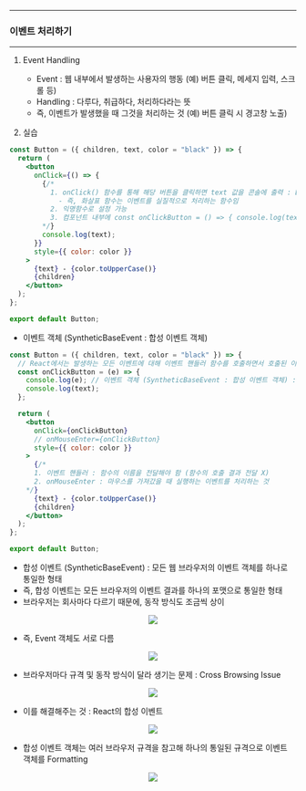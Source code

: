 -----
### 이벤트 처리하기
-----
1. Event Handling
   - Event : 웹 내부에서 발생하는 사용자의 행동 (예) 버튼 클릭, 메세지 입력, 스크롤 등)
   - Handling : 다루다, 취급하다, 처리하다라는 뜻
   - 즉, 이벤트가 발생했을 때 그것을 처리하는 것 (예) 버튼 클릭 시 경고창 노출)

2. 실습
```jsx
const Button = ({ children, text, color = "black" }) => {
  return (
    <button
      onClick={() => {
        {/* 
          1. onClick() 함수를 통해 해당 버튼을 클릭하면 text 값을 콘솔에 출력 : Event Handlier
            - 즉, 화살표 함수는 이벤트를 실질적으로 처리하는 함수임
          2. 익명함수로 설정 가능
          3. 컴포넌트 내부에 const onClickButton = () => { console.log(text); } 설정 후, 해당 값 전달
        */}
        console.log(text);
      }}
      style={{ color: color }}
    >
      {text} - {color.toUpperCase()}
      {children}
    </button>
  );
};

export default Button;
```

  - 이벤트 객체 (SyntheticBaseEvent : 합성 이벤트 객체)
```jsx
const Button = ({ children, text, color = "black" }) => {
  // React에서는 발생하는 모든 이벤트에 대해 이벤트 핸들러 함수를 호출하면서 호출된 이벤트 함수에 매개변수로 이벤트 객체 제공
  const onClickButton = (e) => {
    console.log(e); // 이벤트 객체 (SyntheticBaseEvent : 합성 이벤트 객체) : 발생한 이벤트와 관련된 모든 정보 포함
    console.log(text);
  };

  return (
    <button
      onClick={onClickButton}
      // onMouseEnter={onClickButton}
      style={{ color: color }}
    >
      {/* 
      1. 이벤트 핸들러 : 함수의 이름을 전달해야 함 (함수의 호출 결과 전달 X)
      2. onMouseEnter : 마우스를 가져갔을 때 실행하는 이벤트를 처리하는 것
    */}
      {text} - {color.toUpperCase()}
      {children}
    </button>
  );
};

export default Button;
```

  - 합성 이벤트 (SyntheticBaseEvent) : 모든 웹 브라우저의 이벤트 객체를 하나로 통일한 형태
  - 즉, 합성 이벤트는 모든 브라우저의 이벤트 결과를 하나의 포맷으로 통일한 형태
  - 브라우저는 회사마다 다르기 때문에, 동작 방식도 조금씩 상이
<div align="center">
<img src="https://github.com/user-attachments/assets/d635110f-0c8a-4b4e-ace8-93c1f68c936a">
</div>

  - 즉, Event 객체도 서로 다름
<div align="center">
<img src="https://github.com/user-attachments/assets/9f4b86a9-07e7-4265-b7ca-bdca60537a5e">
</div>


  - 브라우저마다 규격 및 동작 방식이 달라 생기는 문제 : Cross Browsing Issue
<div align="center">
<img src="https://github.com/user-attachments/assets/a1148641-f67b-4d8d-b741-2a27832184c6">
</div>

  - 이를 해결해주는 것 : React의 합성 이벤트
<div align="center">
<img src="https://github.com/user-attachments/assets/bdafc02e-7ea7-4d63-890b-28fc3692ee63">
</div>

  - 합성 이벤트 객체는 여러 브라우저 규격을 참고해 하나의 통일된 규격으로 이벤트 객체를 Formatting
<div align="center">
<img src="https://github.com/user-attachments/assets/945ce175-049d-4cd0-a298-6fb0db033418">
</div>

